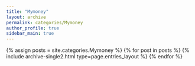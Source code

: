 ```yaml
---
title: "Mymoney"
layout: archive
permalink: categories/Mymoney
author_profile: true
sidebar_main: true
---
```


{% assign posts = site.categories.Mymoney %}
{% for post in posts %} {% include archive-single2.html type=page.entries_layout %} {% endfor %}